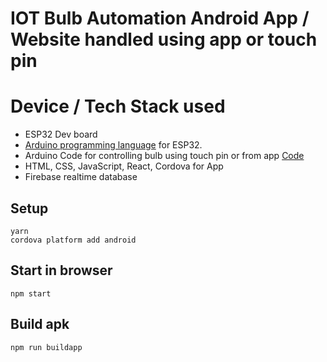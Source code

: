 # IOT Bulb Automation Android App / Website handled using app or touch pin

# Device / Tech Stack used
  - ESP32 Dev board
  - [Arduino programming language](https://www.arduino.cc/reference/en/) for ESP32.
  - Arduino Code for controlling bulb using touch pin or from app [Code](https://github.com/rsverma91/Arduino_Sample/blob/main/bulb_automation.ino)
  - HTML, CSS, JavaScript, React, Cordova for App
  - Firebase realtime database

## Setup
`yarn`<br/>
`cordova platform add android`
 
## Start in browser
`npm start`


## Build apk
`npm run buildapp`
